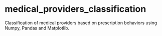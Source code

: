 # medical_providers_classification
Classification of medical providers based on prescription behaviors using Numpy, Pandas and Matplotlib.
